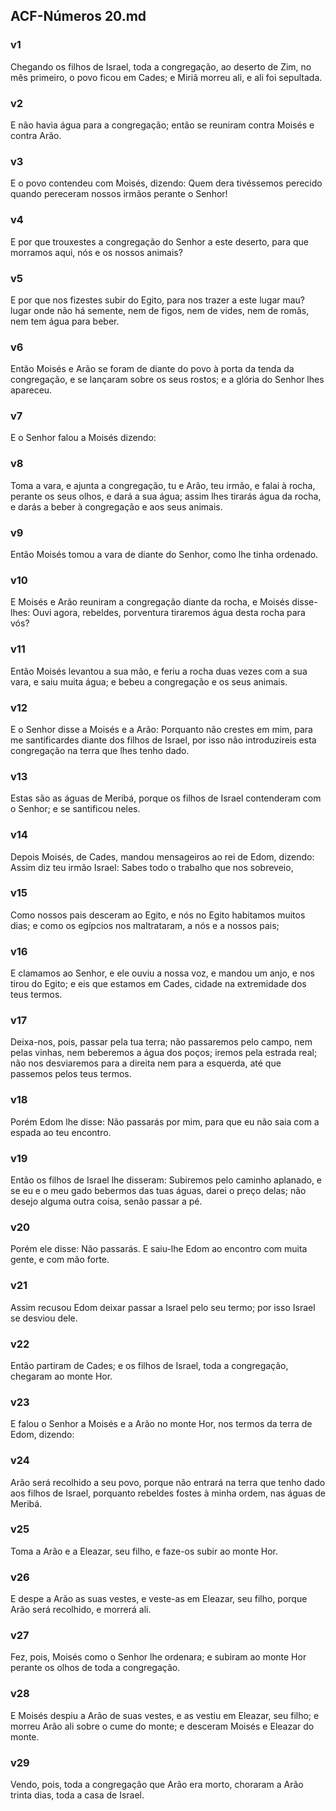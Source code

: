 ## ACF-Números 20.md
### v1
 Chegando os filhos de Israel, toda a congregação, ao deserto de Zim, no mês primeiro, o povo ficou em Cades; e Miriã morreu ali, e ali foi sepultada.
### v2
 E não havia água para a congregação; então se reuniram contra Moisés e contra Arão.
### v3
 E o povo contendeu com Moisés, dizendo: Quem dera tivéssemos perecido quando pereceram nossos irmãos perante o Senhor!
### v4
 E por que trouxestes a congregação do Senhor a este deserto, para que morramos aqui, nós e os nossos animais?
### v5
 E por que nos fizestes subir do Egito, para nos trazer a este lugar mau? lugar onde não há semente, nem de figos, nem de vides, nem de romãs, nem tem água para beber.
### v6
 Então Moisés e Arão se foram de diante do povo à porta da tenda da congregação, e se lançaram sobre os seus rostos; e a glória do Senhor lhes apareceu.
### v7
 E o Senhor falou a Moisés dizendo:
### v8
 Toma a vara, e ajunta a congregação, tu e Arão, teu irmão, e falai à rocha, perante os seus olhos, e dará a sua água; assim lhes tirarás água da rocha, e darás a beber à congregação e aos seus animais.
### v9
 Então Moisés tomou a vara de diante do Senhor, como lhe tinha ordenado.
### v10
 E Moisés e Arão reuniram a congregação diante da rocha, e Moisés disse-lhes: Ouvi agora, rebeldes, porventura tiraremos água desta rocha para vós?
### v11
 Então Moisés levantou a sua mão, e feriu a rocha duas vezes com a sua vara, e saiu muita água; e bebeu a congregação e os seus animais.
### v12
 E o Senhor disse a Moisés e a Arão: Porquanto não crestes em mim, para me santificardes diante dos filhos de Israel, por isso não introduzireis esta congregação na terra que lhes tenho dado.
### v13
 Estas são as águas de Meribá, porque os filhos de Israel contenderam com o Senhor; e se santificou neles.
### v14
 Depois Moisés, de Cades, mandou mensageiros ao rei de Edom, dizendo: Assim diz teu irmão Israel: Sabes todo o trabalho que nos sobreveio,
### v15
 Como nossos pais desceram ao Egito, e nós no Egito habitamos muitos dias; e como os egípcios nos maltrataram, a nós e a nossos pais;
### v16
 E clamamos ao Senhor, e ele ouviu a nossa voz, e mandou um anjo, e nos tirou do Egito; e eis que estamos em Cades, cidade na extremidade dos teus termos.
### v17
 Deixa-nos, pois, passar pela tua terra; não passaremos pelo campo, nem pelas vinhas, nem beberemos a água dos poços; iremos pela estrada real; não nos desviaremos para a direita nem para a esquerda, até que passemos pelos teus termos.
### v18
 Porém Edom lhe disse: Não passarás por mim, para que eu não saia com a espada ao teu encontro.
### v19
 Então os filhos de Israel lhe disseram: Subiremos pelo caminho aplanado, e se eu e o meu gado bebermos das tuas águas, darei o preço delas; não desejo alguma outra coisa, senão passar a pé.
### v20
 Porém ele disse: Não passarás. E saiu-lhe Edom ao encontro com muita gente, e com mão forte.
### v21
 Assim recusou Edom deixar passar a Israel pelo seu termo; por isso Israel se desviou dele.
### v22
 Então partiram de Cades; e os filhos de Israel, toda a congregação, chegaram ao monte Hor.
### v23
 E falou o Senhor a Moisés e a Arão no monte Hor, nos termos da terra de Edom, dizendo:
### v24
 Arão será recolhido a seu povo, porque não entrará na terra que tenho dado aos filhos de Israel, porquanto rebeldes fostes à minha ordem, nas águas de Meribá.
### v25
 Toma a Arão e a Eleazar, seu filho, e faze-os subir ao monte Hor.
### v26
 E despe a Arão as suas vestes, e veste-as em Eleazar, seu filho, porque Arão será recolhido, e morrerá ali.
### v27
 Fez, pois, Moisés como o Senhor lhe ordenara; e subiram ao monte Hor perante os olhos de toda a congregação.
### v28
 E Moisés despiu a Arão de suas vestes, e as vestiu em Eleazar, seu filho; e morreu Arão ali sobre o cume do monte; e desceram Moisés e Eleazar do monte.
### v29
 Vendo, pois, toda a congregação que Arão era morto, choraram a Arão trinta dias, toda a casa de Israel.
